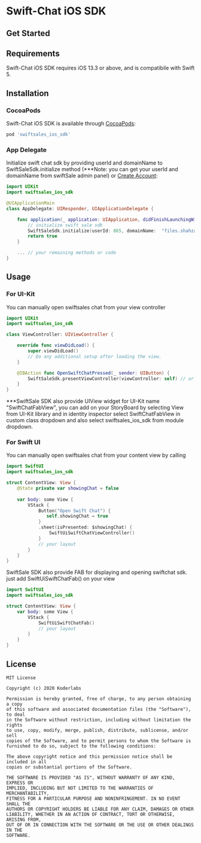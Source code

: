 # Swift-Chat iOS SDK

## Get Started

## Requirements
Swift-Chat iOS SDK requires iOS 13.3 or above, and is compatibile with Swift 5.

## Installation
### CocoaPods
Swift-Chat iOS SDK is available through [CocoaPods](http://cocoapods.org):

```ruby
pod 'swiftsales_ios_sdk'
```

### App Delegate
Initialize swift chat sdk by providing userId and domainName to SwiftSaleSdk.initialize method (***Note: you can get your userId and domainName from swiftSale admin panel) or [Create Account](https://app.swiftchat.io):

```swift
import UIKit
import swiftsales_ios_sdk

@UIApplicationMain
class AppDelegate: UIResponder, UIApplicationDelegate {

    func application(_ application: UIApplication, didFinishLaunchingWithOptions launchOptions: [UIApplication.LaunchOptionsKey: Any]?) -> Bool {
        // initialize swift sale sdk
        SwiftSaleSdk.initialize(userId: 865, domainName:  "files.shahzaibsheikh.com")
        return true
    }

    ... // your remaining methods or code
}

```

## Usage

### For UI-Kit

You can manually open swiftsales chat from your view controller

```swift
import UIKit
import swiftsales_ios_sdk

class ViewController: UIViewController {

    override func viewDidLoad() {
        super.viewDidLoad()
        // Do any additional setup after loading the view.
    }

    @IBAction func OpenSwiftChatPressed(_ sender: UIButton) {
        SwiftSaleSdk.presentViewController(viewController: self) // or you can push SwiftSaleSdk.pushViewController(navigationController: self.navigationController)
    }
}
```

***SwiftSale SDK also provide UIView widget for UI-Kit name "SwiftChatFabView", you can add on your StoryBoard by selecting View from UI-Kit library and in identity inspector select SwiftChatFabView in custom class dropdown and also select swiftsales_ios_sdk from module dropdown.

### For Swift UI

You can manually open swiftsales chat from your content view by calling

``` swift
import SwiftUI
import swiftsales_ios_sdk

struct ContentView: View {
    @State private var showingChat = false
    
    var body: some View {
        VStack {
            Button("Open Swift Chat") {
               self.showingChat = true
            }
            .sheet(isPresented: $showingChat) {
                SwiftUiSwiftChatViewController()
            }
            // your layout
        }
    }
}
```

SwiftSale SDK also provide FAB for displaying and opening swiftchat sdk. just add SwiftUiSwiftChatFab() on your view
``` swift
import SwiftUI
import swiftsales_ios_sdk

struct ContentView: View {
    var body: some View {
        VStack {
            SwiftUiSwiftChatFab()
            // your layout
        }
    }
}

```


## License
```
MIT License

Copyright (c) 2020 Koderlabs

Permission is hereby granted, free of charge, to any person obtaining a copy
of this software and associated documentation files (the "Software"), to deal
in the Software without restriction, including without limitation the rights
to use, copy, modify, merge, publish, distribute, sublicense, and/or sell
copies of the Software, and to permit persons to whom the Software is
furnished to do so, subject to the following conditions:

The above copyright notice and this permission notice shall be included in all
copies or substantial portions of the Software.

THE SOFTWARE IS PROVIDED "AS IS", WITHOUT WARRANTY OF ANY KIND, EXPRESS OR
IMPLIED, INCLUDING BUT NOT LIMITED TO THE WARRANTIES OF MERCHANTABILITY,
FITNESS FOR A PARTICULAR PURPOSE AND NONINFRINGEMENT. IN NO EVENT SHALL THE
AUTHORS OR COPYRIGHT HOLDERS BE LIABLE FOR ANY CLAIM, DAMAGES OR OTHER
LIABILITY, WHETHER IN AN ACTION OF CONTRACT, TORT OR OTHERWISE, ARISING FROM,
OUT OF OR IN CONNECTION WITH THE SOFTWARE OR THE USE OR OTHER DEALINGS IN THE
SOFTWARE.
```
